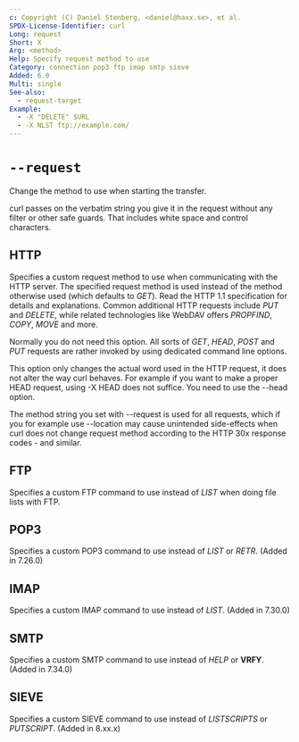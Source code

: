 ```yaml
---
c: Copyright (C) Daniel Stenberg, <daniel@haxx.se>, et al.
SPDX-License-Identifier: curl
Long: request
Short: X
Arg: <method>
Help: Specify request method to use
Category: connection pop3 ftp imap smtp sieve
Added: 6.0
Multi: single
See-also:
  - request-target
Example:
  - -X "DELETE" $URL
  - -X NLST ftp://example.com/
---
```


# `--request`

Change the method to use when starting the transfer.

curl passes on the verbatim string you give it in the request without any
filter or other safe guards. That includes white space and control characters.

## HTTP
Specifies a custom request method to use when communicating with the HTTP
server. The specified request method is used instead of the method otherwise
used (which defaults to *GET*). Read the HTTP 1.1 specification for details
and explanations. Common additional HTTP requests include *PUT* and *DELETE*,
while related technologies like WebDAV offers *PROPFIND*, *COPY*, *MOVE* and
more.

Normally you do not need this option. All sorts of *GET*, *HEAD*, *POST* and
*PUT* requests are rather invoked by using dedicated command line options.

This option only changes the actual word used in the HTTP request, it does not
alter the way curl behaves. For example if you want to make a proper HEAD
request, using -X HEAD does not suffice. You need to use the --head option.

The method string you set with --request is used for all requests, which
if you for example use --location may cause unintended side-effects when curl
does not change request method according to the HTTP 30x response codes - and
similar.

## FTP
Specifies a custom FTP command to use instead of *LIST* when doing file lists
with FTP.

## POP3
Specifies a custom POP3 command to use instead of *LIST* or *RETR*.
(Added in 7.26.0)

## IMAP
Specifies a custom IMAP command to use instead of *LIST*. (Added in 7.30.0)

## SMTP
Specifies a custom SMTP command to use instead of *HELP* or **VRFY**. (Added in 7.34.0)

## SIEVE
Specifies a custom SIEVE command to use instead of *LISTSCRIPTS* or
*PUTSCRIPT*. (Added in 8.xx.x)
